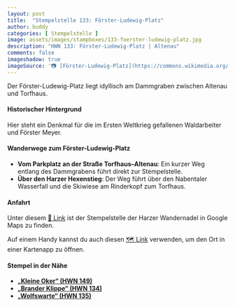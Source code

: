 ```yaml
---
layout: post
title:  "Stempelstelle 133: Förster-Ludewig-Platz"
author: buddy
categories: [ Stempelstelle ]
image: assets/images/stampboxes/133-foerster-ludewig-platz.jpg
description: "HWN 133: Förster-Ludewig-Platz | Altenau"
comments: false
imageshadow: true
imageSource: '📷 [Förster-Ludewig-Platz](https://commons.wikimedia.org/wiki/File:F%C3%B6rster-Ludewig-Platz.jpg) von <a href="//commons.wikimedia.org/wiki/User:B.Thomas95" title="User:B.Thomas95">Thomas Binder</a> unter Lizenz [CC BY-SA 4.0](https://creativecommons.org/licenses/by-sa/4.0)'
---
```


Der Förster-Ludewig-Platz liegt idyllisch am Dammgraben zwischen Altenau und Torfhaus. 

#### Historischer Hintergrund

Hier steht ein Denkmal für die im Ersten Weltkrieg gefallenen Waldarbeiter und Förster Meyer. 

#### Wanderwege zum Förster-Ludewig-Platz

- **Vom Parkplatz an der Straße Torfhaus–Altenau**: Ein kurzer Weg entlang des Dammgrabens führt direkt zur Stempelstelle. 
- **Über den Harzer Hexenstieg**: Der Weg führt über den Nabentaler Wasserfall und die Skiwiese am Rinderkopf zum Torfhaus. 

#### Anfahrt

Unter diesem [📍 Link](https://www.google.com/maps/dir/?api=1&origin=&destination=51.80347%2C%2010.48783) ist der Stempelstelle der Harzer Wandernadel in Google Maps zu finden.

<div class="android-only">
  Auf einem Handy kannst du auch diesen 
  <a href="geo:51.80347,10.48783">🗺️ Link</a> 
  verwenden, um den Ort in einer Kartenapp zu öffnen.
  <p></p>
</div>

#### Stempel in der Nähe

- [**„Kleine Oker“ (HWN 149)**](/stempelstelle-149-herzweg)
- [**„Brander Klippe“ (HWN 134)**](/stempelstelle-134-gustav-baumann-weg)
- [**„Wolfswarte“ (HWN 135)**](/stempelstelle-135-wolfswarte)
